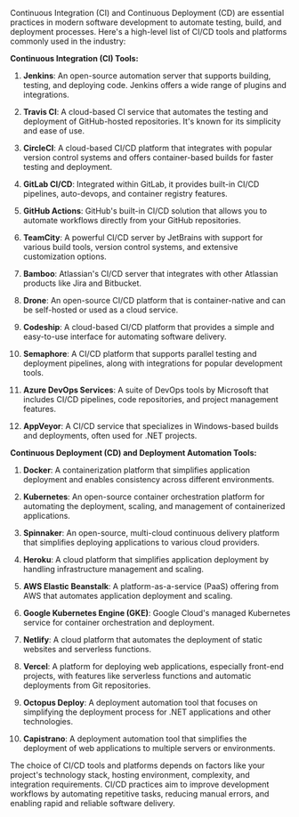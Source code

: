 Continuous Integration (CI) and Continuous Deployment (CD) are essential practices in modern software development to automate testing, build, and deployment processes. Here's a high-level list of CI/CD tools and platforms commonly used in the industry:

**Continuous Integration (CI) Tools:**

1. **Jenkins**: An open-source automation server that supports building, testing, and deploying code. Jenkins offers a wide range of plugins and integrations.

2. **Travis CI**: A cloud-based CI service that automates the testing and deployment of GitHub-hosted repositories. It's known for its simplicity and ease of use.

3. **CircleCI**: A cloud-based CI/CD platform that integrates with popular version control systems and offers container-based builds for faster testing and deployment.

4. **GitLab CI/CD**: Integrated within GitLab, it provides built-in CI/CD pipelines, auto-devops, and container registry features.

5. **GitHub Actions**: GitHub's built-in CI/CD solution that allows you to automate workflows directly from your GitHub repositories.

6. **TeamCity**: A powerful CI/CD server by JetBrains with support for various build tools, version control systems, and extensive customization options.

7. **Bamboo**: Atlassian's CI/CD server that integrates with other Atlassian products like Jira and Bitbucket.

8. **Drone**: An open-source CI/CD platform that is container-native and can be self-hosted or used as a cloud service.

9. **Codeship**: A cloud-based CI/CD platform that provides a simple and easy-to-use interface for automating software delivery.

10. **Semaphore**: A CI/CD platform that supports parallel testing and deployment pipelines, along with integrations for popular development tools.

11. **Azure DevOps Services**: A suite of DevOps tools by Microsoft that includes CI/CD pipelines, code repositories, and project management features.

12. **AppVeyor**: A CI/CD service that specializes in Windows-based builds and deployments, often used for .NET projects.

**Continuous Deployment (CD) and Deployment Automation Tools:**

1. **Docker**: A containerization platform that simplifies application deployment and enables consistency across different environments.

2. **Kubernetes**: An open-source container orchestration platform for automating the deployment, scaling, and management of containerized applications.

3. **Spinnaker**: An open-source, multi-cloud continuous delivery platform that simplifies deploying applications to various cloud providers.

4. **Heroku**: A cloud platform that simplifies application deployment by handling infrastructure management and scaling.

5. **AWS Elastic Beanstalk**: A platform-as-a-service (PaaS) offering from AWS that automates application deployment and scaling.

6. **Google Kubernetes Engine (GKE)**: Google Cloud's managed Kubernetes service for container orchestration and deployment.

7. **Netlify**: A cloud platform that automates the deployment of static websites and serverless functions.

8. **Vercel**: A platform for deploying web applications, especially front-end projects, with features like serverless functions and automatic deployments from Git repositories.

9. **Octopus Deploy**: A deployment automation tool that focuses on simplifying the deployment process for .NET applications and other technologies.

10. **Capistrano**: A deployment automation tool that simplifies the deployment of web applications to multiple servers or environments.

The choice of CI/CD tools and platforms depends on factors like your project's technology stack, hosting environment, complexity, and integration requirements. CI/CD practices aim to improve development workflows by automating repetitive tasks, reducing manual errors, and enabling rapid and reliable software delivery.